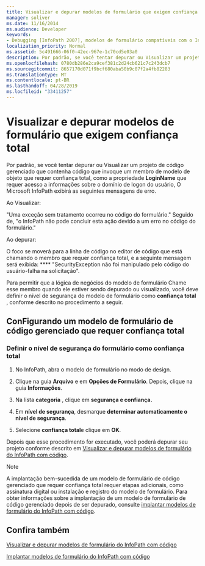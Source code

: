 ```yaml
---
title: Visualizar e depurar modelos de formulário que exigem confiança total
manager: soliver
ms.date: 11/16/2014
ms.audience: Developer
keywords:
- Debugging [InfoPath 2007], modelos de formulário compatíveis com o InfoPath 2003, visualizando modelos de formulário compatíveis com o InfoPath 2003, modelos de formulário [InfoPath 2007], visualizações 2003 compatíveis, modelos de formulário [InfoPath 2007], depuração compatível com o 2003 Modelos de formulário compatíveis com o InfoPath 2003
localization_priority: Normal
ms.assetid: 5c491666-06f0-42ec-967e-1c70cd5e03a0
description: Por padrão, se você tentar depurar ou Visualizar um projeto de código gerenciado que contenha código que invoque um membro de modelo de objeto que requer confiança total, como a Propriedade LoginName que requer acesso a informações sobre o domínio de logon do usuário, a Microsoft O InfoPath exibirá as seguintes mensagens de erro.
ms.openlocfilehash: 0780db286e2ca9cef381c2d24cb621c7c243dcb7
ms.sourcegitcommit: 8657170d071f9bcf680aba50b9c07f2a4fb82283
ms.translationtype: MT
ms.contentlocale: pt-BR
ms.lasthandoff: 04/28/2019
ms.locfileid: "33411257"
---
```

# <a name="preview-and-debug-form-templates-that-require-full-trust"></a>Visualizar e depurar modelos de formulário que exigem confiança total

Por padrão, se você tentar depurar ou Visualizar um projeto de código gerenciado que contenha código que invoque um membro de modelo de objeto que requer confiança total, como a propriedade **LoginName** que requer acesso a informações sobre o domínio de logon do usuário, O Microsoft InfoPath exibirá as seguintes mensagens de erro. 
  
Ao Visualizar:
  
"Uma exceção sem tratamento ocorreu no código do formulário." Seguido de, "o InfoPath não pode concluir esta ação devido a um erro no código do formulário."
  
Ao depurar:
  
O foco se moverá para a linha de código no editor de código que está chamando o membro que requer confiança total, e a seguinte mensagem será exibida: **** "SecurityException não foi manipulado pelo código do usuário-falha na solicitação". 
  
Para permitir que a lógica de negócios do modelo de formulário Chame esse membro quando ele estiver sendo depurado ou visualizado, você deve definir o nível de segurança do modelo de formulário como **confiança total** , conforme descrito no procedimento a seguir. 
  
## <a name="configuring-a-managed-code-form-template-that-requires-full-trust"></a>ConFigurando um modelo de formulário de código gerenciado que requer confiança total

### <a name="set-your-forms-security-level-to-full-trust"></a>Definir o nível de segurança do formulário como confiança total

1. No InfoPath, abra o modelo de formulário no modo de design.
    
2. Clique na guia **Arquivo** e em **Opções de Formulário**. Depois, clique na guia **Informações**. 
    
3. Na lista **categoria** , clique em **segurança e confiança.**
    
4. Em **nível de segurança**, desmarque **determinar automaticamente o nível de segurança**.
    
5. Selecione **confiança total**e clique em **OK**.
    
Depois que esse procedimento for executado, você poderá depurar seu projeto conforme descrito em [Visualizar e depurar modelos de formulário do InfoPath com código](how-to-preview-and-debug-infopath-form-templates-with-code.md).
  
> [!NOTE]
> A implantação bem-sucedida de um modelo de formulário de código gerenciado que requer confiança total requer etapas adicionais, como assinatura digital ou instalação e registro do modelo de formulário. Para obter informações sobre a implantação de um modelo de formulário de código gerenciado depois de ser depurado, consulte [implantar modelos de formulário do InfoPath com código](how-to-deploy-infopath-form-templates-with-code.md). 
  
## <a name="see-also"></a>Confira também



[Visualizar e depurar modelos de formulário do InfoPath com código](how-to-preview-and-debug-infopath-form-templates-with-code.md)
  
[Implantar modelos de formulário do InfoPath com código](how-to-deploy-infopath-form-templates-with-code.md)

